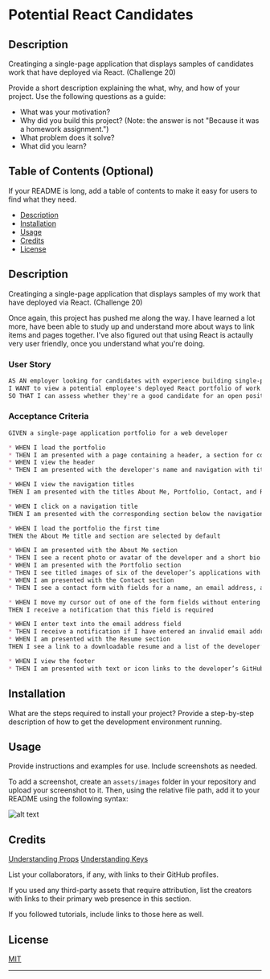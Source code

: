 # Potential React Candidates

## Description
Creatinging a single-page application that displays samples of candidates work that have deployed via React. (Challenge 20)


Provide a short description explaining the what, why, and how of your project. Use the following questions as a guide:

- What was your motivation?
- Why did you build this project? (Note: the answer is not "Because it was a homework assignment.")
- What problem does it solve?
- What did you learn?

## Table of Contents (Optional)

If your README is long, add a table of contents to make it easy for users to find what they need.

- [Description](#description)
- [Installation](#installation)
- [Usage](#usage)
- [Credits](#credits)
- [License](#license)

## Description
Creatinging a single-page application that displays samples of my work that have deployed via React. (Challenge 20)

Once again, this project has pushed me along the way.  I have learned a lot more, have been able to study up and understand more about ways to link items and pages together. I've also figured out that using React is actaully very user friendly, once you understand what you're doing.

### User Story

```md
AS AN employer looking for candidates with experience building single-page applications
I WANT to view a potential employee's deployed React portfolio of work samples
SO THAT I can assess whether they're a good candidate for an open position
```

### Acceptance Criteria

```md
GIVEN a single-page application portfolio for a web developer

* WHEN I load the portfolio
* THEN I am presented with a page containing a header, a section for content, and a footer
* WHEN I view the header
* THEN I am presented with the developer's name and navigation with titles corresponding to different sections of the portfolio

* WHEN I view the navigation titles
THEN I am presented with the titles About Me, Portfolio, Contact, and Resume, and the title corresponding to the current section is highlighted

* WHEN I click on a navigation title
THEN I am presented with the corresponding section below the navigation without the page reloading and that title is highlighted

* WHEN I load the portfolio the first time
THEN the About Me title and section are selected by default

* WHEN I am presented with the About Me section
* THEN I see a recent photo or avatar of the developer and a short bio about them
* WHEN I am presented with the Portfolio section
* THEN I see titled images of six of the developer’s applications with links to both the deployed applications and the corresponding GitHub repositories
* WHEN I am presented with the Contact section
* THEN I see a contact form with fields for a name, an email address, and a message

* WHEN I move my cursor out of one of the form fields without entering text
THEN I receive a notification that this field is required

* WHEN I enter text into the email address field
* THEN I receive a notification if I have entered an invalid email address
* WHEN I am presented with the Resume section
THEN I see a link to a downloadable resume and a list of the developer’s proficiencies

* WHEN I view the footer
* THEN I am presented with text or icon links to the developer’s GitHub and LinkedIn profiles, and their profile on a third platform (Stack Overflow, Twitter)
```

## Installation

What are the steps required to install your project? Provide a step-by-step description of how to get the development environment running.

## Usage

Provide instructions and examples for use. Include screenshots as needed.

To add a screenshot, create an `assets/images` folder in your repository and upload your screenshot to it. Then, using the relative file path, add it to your README using the following syntax:

![alt text](assets/images/screenshot.png)

## Credits

[Understanding Props](https://www.freecodecamp.org/news/beginners-guide-to-props-in-react/#:~:text=Props%20are%20used%20to%20store,interfaces%20across%20the%20component%20hierarchy.
)
[Understanding Keys](https://www.javatpoint.com/react-keys#:~:text=A%20key%20is%20a%20unique,the%20users%20alter%20the%20lists.)


List your collaborators, if any, with links to their GitHub profiles.

If you used any third-party assets that require attribution, list the creators with links to their primary web presence in this section.

If you followed tutorials, include links to those here as well.

## License

[MIT](https://choosealicense.com/licenses/mit/)

---
